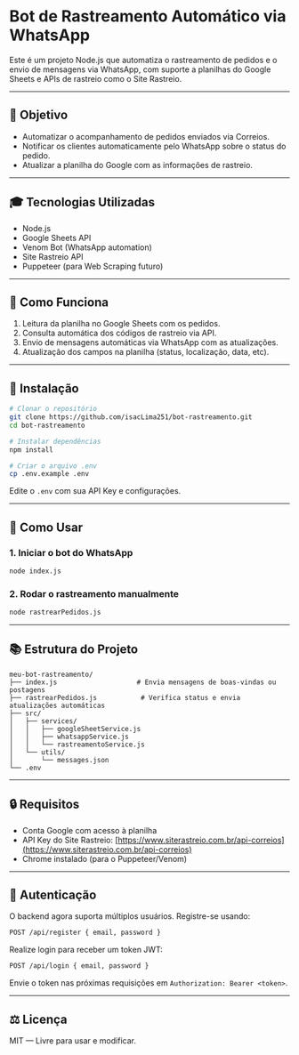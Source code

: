# Bot de Rastreamento Automático via WhatsApp

Este é um projeto Node.js que automatiza o rastreamento de pedidos e o envio de mensagens via WhatsApp, com suporte a planilhas do Google Sheets e APIs de rastreio como o Site Rastreio.

---

## 📅 Objetivo

* Automatizar o acompanhamento de pedidos enviados via Correios.
* Notificar os clientes automaticamente pelo WhatsApp sobre o status do pedido.
* Atualizar a planilha do Google com as informações de rastreio.

---

## 🎓 Tecnologias Utilizadas

* Node.js
* Google Sheets API
* Venom Bot (WhatsApp automation)
* Site Rastreio API
* Puppeteer (para Web Scraping futuro)

---

## 🚀 Como Funciona

1. Leitura da planilha no Google Sheets com os pedidos.
2. Consulta automática dos códigos de rastreio via API.
3. Envio de mensagens automáticas via WhatsApp com as atualizações.
4. Atualização dos campos na planilha (status, localização, data, etc).

---

## 🔧 Instalação

```bash
# Clonar o repositório
git clone https://github.com/isacLima251/bot-rastreamento.git
cd bot-rastreamento

# Instalar dependências
npm install

# Criar o arquivo .env
cp .env.example .env
```

Edite o `.env` com sua API Key e configurações.

---

## 🔹 Como Usar

### 1. Iniciar o bot do WhatsApp

```bash
node index.js
```

### 2. Rodar o rastreamento manualmente

```bash
node rastrearPedidos.js
```

---

## 📚 Estrutura do Projeto

```
meu-bot-rastreamento/
├── index.js                    # Envia mensagens de boas-vindas ou postagens
├── rastrearPedidos.js           # Verifica status e envia atualizações automáticas
├── src/
│   ├── services/
│   │   ├── googleSheetService.js
│   │   ├── whatsappService.js
│   │   └── rastreamentoService.js
│   └── utils/
│       └── messages.json
└── .env
```

---

## 🔒 Requisitos

* Conta Google com acesso à planilha
* API Key do Site Rastreio: [https://www.siterastreio.com.br/api-correios](https://www.siterastreio.com.br/api-correios)
* Chrome instalado (para o Puppeteer/Venom)

---

## 🔐 Autenticação

O backend agora suporta múltiplos usuários. Registre-se usando:

```bash
POST /api/register { email, password }
```

Realize login para receber um token JWT:

```bash
POST /api/login { email, password }
```

Envie o token nas próximas requisições em `Authorization: Bearer <token>`.

---

## ⚖️ Licença

MIT — Livre para usar e modificar.
